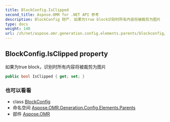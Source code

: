 ```yaml
---
title: BlockConfig.IsClipped
second_title: Aspose.OMR for .NET API 参考
description: BlockConfig 财产. 如果为true block识别时所有内容将被裁剪为图片
type: docs
weight: 140
url: /zh/net/aspose.omr.generation.config.elements.parents/blockconfig/isclipped/
---
```

## BlockConfig.IsClipped property

如果为true block，识别时所有内容将被裁剪为图片

```csharp
public bool IsClipped { get; set; }
```

### 也可以看看

* class [BlockConfig](../)
* 命名空间 [Aspose.OMR.Generation.Config.Elements.Parents](../../blockconfig/)
* 部件 [Aspose.OMR](../../../)


